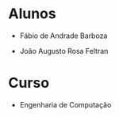 # Alunos
* Fábio de Andrade Barboza

* João Augusto Rosa Feltran

# Curso
* Engenharia de Computação
